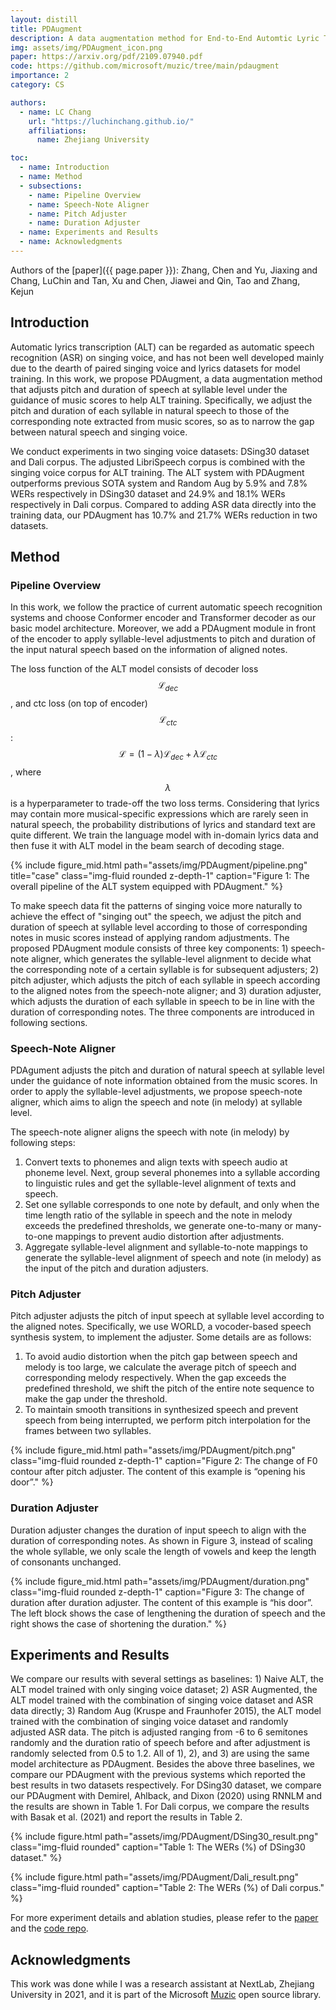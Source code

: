 ```yaml
---
layout: distill
title: PDAugment
description: A data augmentation method for End-to-End Automtic Lyric Transcription Systems
img: assets/img/PDAugment_icon.png
paper: https://arxiv.org/pdf/2109.07940.pdf
code: https://github.com/microsoft/muzic/tree/main/pdaugment
importance: 2
category: CS

authors:
  - name: LC Chang
    url: "https://luchinchang.github.io/"
    affiliations:
      name: Zhejiang University

toc:
  - name: Introduction
  - name: Method
  - subsections:
    - name: Pipeline Overview
    - name: Speech-Note Aligner
    - name: Pitch Adjuster
    - name: Duration Adjuster
  - name: Experiments and Results
  - name: Acknowledgments
---
```


Authors of the [paper]({{ page.paper }}): Zhang, Chen and Yu, Jiaxing and Chang, LuChin and Tan, Xu and Chen, Jiawei and Qin, Tao and Zhang, Kejun

## Introduction

Automatic lyrics transcription (ALT) can be regarded as automatic speech recognition (ASR) on singing voice, and has not been well developed mainly due to the dearth of paired singing voice and lyrics datasets for model training. In this work, we propose PDAugment, a data augmentation method that adjusts pitch and duration of speech at syllable level under the guidance of music scores to help ALT training. Specifically, we adjust the pitch and duration of each syllable in natural speech to those of the corresponding note extracted from music scores, so as to narrow the gap between natural speech and singing voice. 

We conduct experiments in two singing voice datasets: DSing30 dataset and Dali corpus. The adjusted LibriSpeech corpus is combined with the singing voice corpus for ALT training. The ALT system with PDAugment outperforms previous SOTA system and Random Aug by 5.9% and 7.8% WERs respectively in DSing30 dataset and 24.9% and 18.1% WERs respectively in Dali corpus. Compared to adding ASR data directly into the training data, our PDAugment has 10.7% and 21.7% WERs reduction in two datasets.

## Method

### Pipeline Overview

In this work, we follow the practice of current automatic speech recognition systems and choose Conformer encoder and Transformer decoder as our basic model architecture. Moreover, we add a PDAugment module in front of the encoder to apply syllable-level adjustments to pitch and duration of the input natural speech based on the information of aligned notes.

The loss function of the ALT model consists of decoder loss $$\mathcal{L}_{dec}$$, and ctc loss (on top of encoder) $$\mathcal{L}_{ctc}$$: $$\mathcal{L} = (1-\lambda) \mathcal{L}_{dec} + \lambda \mathcal{L}_{ctc}$$, where $$\lambda$$ is a hyperparameter to trade-off the two loss terms. Considering that lyrics may contain more musical-specific expressions which are rarely seen in natural speech, the probability distributions of lyrics and standard text are quite different. We train the language model with in-domain lyrics data and then fuse it with ALT model in the beam search of decoding stage.

{% include figure_mid.html path="assets/img/PDAugment/pipeline.png" title="case" class="img-fluid rounded z-depth-1" caption="Figure 1: The overall pipeline of the ALT system equipped with PDAugment." %}

To make speech data fit the patterns of singing voice more naturally to achieve the effect of "singing out" the speech, we adjust the pitch and duration of speech at syllable level according to those of corresponding notes in music scores instead of applying random adjustments. The proposed PDAugment module consists of three key components: 1) speech-note aligner, which generates the syllable-level alignment to decide what the corresponding note of a certain syllable is for subsequent adjusters; 2) pitch adjuster, which adjusts the pitch of each syllable in speech according to the aligned notes from the speech-note aligner; and 3) duration adjuster, which adjusts the duration of each syllable in speech to be in line with the duration of corresponding notes. The three components are introduced in following sections.

### Speech-Note Aligner

PDAgument adjusts the pitch and duration of natural speech at syllable level under the guidance of note information obtained from the music scores. In order to apply the syllable-level adjustments, we propose speech-note aligner, which aims to align the speech and note (in melody) at syllable level.

The speech-note aligner aligns the speech with note (in melody) by following steps:

1. Convert texts to phonemes and align texts with speech audio at phoneme level. Next, group several phonemes into a syllable according to linguistic rules and get the syllable-level alignment of texts and speech.
2. Set one syllable corresponds to one note by default, and only when the time length ratio of the syllable in speech and the note in melody exceeds the predefined thresholds, we generate one-to-many or many-to-one mappings to prevent audio distortion after adjustments.
3. Aggregate syllable-level alignment and syllable-to-note mappings to generate the syllable-level alignment of speech and note (in melody) as the input of the pitch and duration adjusters.

### Pitch Adjuster

Pitch adjuster adjusts the pitch of input speech at syllable level according to the aligned notes. Specifically, we use WORLD, a vocoder-based speech synthesis system, to implement the adjuster. Some details are as follows:

1. To avoid audio distortion when the pitch gap between speech and melody is too large, we calculate the average pitch of speech and corresponding melody respectively. When the gap exceeds the predefined threshold, we shift the pitch of the entire note sequence to make the gap under the threshold.
2. To maintain smooth transitions in synthesized speech and prevent speech from being interrupted, we perform pitch interpolation for the frames between two syllables.

{% include figure_mid.html path="assets/img/PDAugment/pitch.png" class="img-fluid rounded z-depth-1" caption="Figure 2: The change of F0 contour after pitch adjuster. The content of this example is “opening his door”." %}

### Duration Adjuster

Duration adjuster changes the duration of input speech to align with the duration of corresponding notes. As shown in Figure 3, instead of scaling the whole syllable, we only scale the length of vowels and keep the length of consonants unchanged.

{% include figure_mid.html path="assets/img/PDAugment/duration.png" class="img-fluid rounded z-depth-1" caption="Figure 3: The change of duration after duration adjuster. The content of this example is “his door”. The left block shows the case of lengthening the duration of speech and the right shows the case of shortening the duration." %}

## Experiments and Results

We compare our results with several settings as baselines: 1) Naive ALT, the ALT model trained with only singing voice dataset; 2) ASR Augmented, the ALT model trained with the combination of singing voice dataset and ASR data directly; 3) Random Aug (Kruspe and Fraunhofer 2015), the ALT model trained with the combination of singing voice dataset and randomly adjusted ASR data. The pitch is adjusted ranging from -6 to 6 semitones randomly and the duration ratio of speech before and after adjustment is randomly selected from 0.5 to 1.2. All of 1), 2), and 3) are using the same model architecture as PDAugment. Besides the above three baselines, we compare our PDAugment with the previous systems which reported the best results in two datasets respectively. For DSing30 dataset, we compare our PDAugment with Demirel, Ahlback, and Dixon (2020) using RNNLM and the results are shown in Table 1. For Dali corpus, we compare the results with Basak et al. (2021) and report the results in Table 2.

{% include figure.html path="assets/img/PDAugment/DSing30_result.png" class="img-fluid rounded" caption="Table 1: The WERs (%) of DSing30 dataset." %}

{% include figure.html path="assets/img/PDAugment/Dali_result.png" class="img-fluid rounded" caption="Table 2: The WERs (%) of Dali corpus." %}

For more experiment details and ablation studies, please refer to the <a href="{{page.paper}}">paper</a> and the <a href="{{page.code}}">code repo</a>.

## Acknowledgments

This work was done while I was a research assistant at NextLab, Zhejiang University in 2021, and it is part of the Microsoft [Muzic](https://github.com/microsoft/muzic) open source library.
